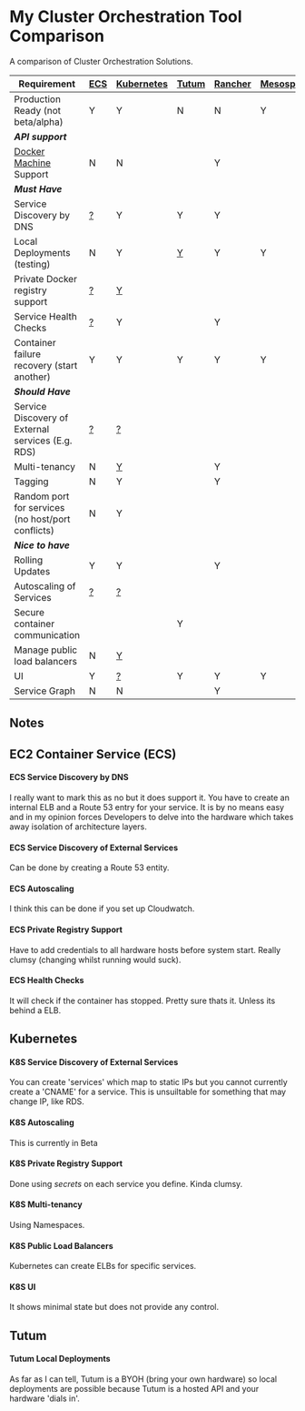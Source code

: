 # My Cluster Orchestration Tool Comparison
A comparison of Cluster Orchestration Solutions.

| Requirement | [ECS](https://aws.amazon.com/ecs/details/) | [Kubernetes](http://kubernetes.io) | [Tutum](https://www.tutum.co) | [Rancher](http://rancher.com) | [Mesosphere](https://mesosphere.com) |
| --------------- | --- | --- | --- | --- | --- |
| Production Ready (not beta/alpha) | Y | Y | N | N | Y |
| ***API support*** | | | | | |
| [Docker Machine](https://docs.docker.com/machine/) Support | N | N | | Y | |
| ***Must Have*** | | | | | |
| Service Discovery by DNS | [?](#ecs-service-discovery-by-dns) | Y | Y | Y | |
| Local Deployments (testing) | N | Y | [Y](#tutum-local-deployments) | Y | Y |
| Private Docker registry support | [?](#ecs-private-registry-support) | [Y](#k8s-private-registry-support) | | | |
| Service Health Checks | [?](#ecs-health-checks) | Y | | Y | |
| Container failure recovery (start another) | Y | Y | Y | Y | Y |
| ***Should Have*** | | | | | |
| Service Discovery of External services (E.g. RDS) | [?](#ecs-service-discovery-of-external-services) | [?](#k8s-service-discovery-of-external-services) | | | |
| Multi-tenancy | N | [Y](#k8s-multi-tenancy) | | Y | |
| Tagging | N | Y | | Y | |
| Random port for services (no host/port conflicts) | N | Y | | |
| ***Nice to have*** | | | | | |
| Rolling Updates | Y | Y | | Y | |
| Autoscaling of Services | [?](#ecs-autoscaling) | [?](#k8s-autoscaling) | | | |
| Secure container communication | | | Y | | |
| Manage public load balancers | N | [Y](#k8s-public-load-balancers) | | | |
| UI | Y | [?](#k8s-ui) | Y | Y | Y |
| Service Graph | N |N | | Y | |

## Notes
## EC2 Container Service (ECS)
#### ECS Service Discovery by DNS
I really want to mark this as no but it does support it. You have to create an internal ELB and a Route 53 entry for your service.
It is by no means easy and in my opinion forces Developers to delve into the hardware which takes away isolation of architecture layers.
#### ECS Service Discovery of External Services
Can be done by creating a Route 53 entity.
#### ECS Autoscaling
I think this can be done if you set up Cloudwatch.
#### ECS Private Registry Support
Have to add credentials to all hardware hosts before system start. Really clumsy (changing whilst running would suck).
#### ECS Health Checks
It will check if the container has stopped. Pretty sure thats it. Unless its behind a ELB.

## Kubernetes
#### K8S Service Discovery of External Services
You can create 'services' which map to static IPs but you cannot currently create a 'CNAME' for a service. This is unsuiltable for something that may change IP, like RDS.
#### K8S Autoscaling
This is currently in Beta
#### K8S Private Registry Support
Done using *secrets* on each service you define. Kinda clumsy.
#### K8S Multi-tenancy
Using Namespaces.
#### K8S Public Load Balancers
Kubernetes can create ELBs for specific services.
#### K8S UI
It shows minimal state but does not provide any control.

## Tutum
#### Tutum Local Deployments
As far as I can tell, Tutum is a BYOH (bring your own hardware) so local deployments are possible because Tutum is a hosted API and your hardware 'dials in'.
